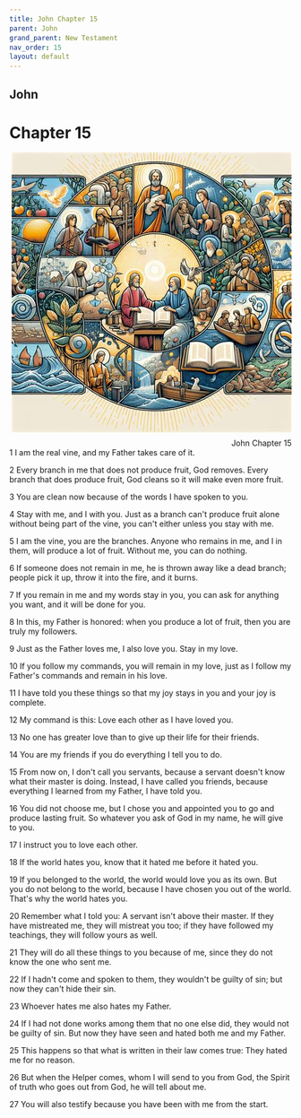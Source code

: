 ```yaml
---
title: John Chapter 15
parent: John
grand_parent: New Testament
nav_order: 15
layout: default
---
```


## John

# Chapter 15

<div style="clear: both; text-align: right;">
    <img src="/assets/Image/John/500/15.jpg" alt="John Chapter 15" class="chapter-image" style="max-width: 100%; height: auto; float: right; margin: 0 0 10px 10px; padding-left: 10%;">
    <figcaption style="font-size: 14px;">John Chapter 15</figcaption>
</div>
1 I am the real vine, and my Father takes care of it.

2 Every branch in me that does not produce fruit, God removes. Every branch that does produce fruit, God cleans so it will make even more fruit.

3 You are clean now because of the words I have spoken to you.

4 Stay with me, and I with you. Just as a branch can't produce fruit alone without being part of the vine, you can't either unless you stay with me.

5 I am the vine, you are the branches. Anyone who remains in me, and I in them, will produce a lot of fruit. Without me, you can do nothing.

6 If someone does not remain in me, he is thrown away like a dead branch; people pick it up, throw it into the fire, and it burns.

7 If you remain in me and my words stay in you, you can ask for anything you want, and it will be done for you.

8 In this, my Father is honored: when you produce a lot of fruit, then you are truly my followers.

9 Just as the Father loves me, I also love you. Stay in my love.

10 If you follow my commands, you will remain in my love, just as I follow my Father's commands and remain in his love.

11 I have told you these things so that my joy stays in you and your joy is complete.

12 My command is this: Love each other as I have loved you.

13 No one has greater love than to give up their life for their friends.

14 You are my friends if you do everything I tell you to do.

15 From now on, I don't call you servants, because a servant doesn't know what their master is doing. Instead, I have called you friends, because everything I learned from my Father, I have told you.

16 You did not choose me, but I chose you and appointed you to go and produce lasting fruit. So whatever you ask of God in my name, he will give to you.

17 I instruct you to love each other.

18 If the world hates you, know that it hated me before it hated you.

19 If you belonged to the world, the world would love you as its own. But you do not belong to the world, because I have chosen you out of the world. That's why the world hates you.

20 Remember what I told you: A servant isn't above their master. If they have mistreated me, they will mistreat you too; if they have followed my teachings, they will follow yours as well.

21 They will do all these things to you because of me, since they do not know the one who sent me.

22 If I hadn't come and spoken to them, they wouldn't be guilty of sin; but now they can't hide their sin.

23 Whoever hates me also hates my Father.

24 If I had not done works among them that no one else did, they would not be guilty of sin. But now they have seen and hated both me and my Father.

25 This happens so that what is written in their law comes true: They hated me for no reason.

26 But when the Helper comes, whom I will send to you from God, the Spirit of truth who goes out from God, he will tell about me.

27 You will also testify because you have been with me from the start.


